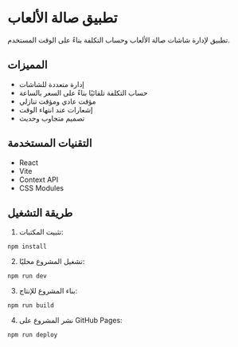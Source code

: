 # تطبيق صالة الألعاب

تطبيق لإدارة شاشات صالة الألعاب وحساب التكلفة بناءً على الوقت المستخدم.

## المميزات

- إدارة متعددة للشاشات
- حساب التكلفة تلقائيًا بناءً على السعر بالساعة
- مؤقت عادي ومؤقت تنازلي
- إشعارات عند انتهاء الوقت
- تصميم متجاوب وحديث

## التقنيات المستخدمة

- React
- Vite
- Context API
- CSS Modules

## طريقة التشغيل

1. تثبيت المكتبات:

```
npm install
```

2. تشغيل المشروع محليًا:

```
npm run dev
```

3. بناء المشروع للإنتاج:

```
npm run build
```

4. نشر المشروع على GitHub Pages:

```
npm run deploy
```
